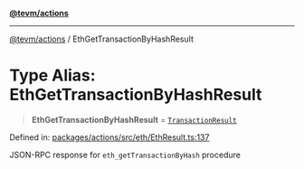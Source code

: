 [**@tevm/actions**](../README.md)

***

[@tevm/actions](../globals.md) / EthGetTransactionByHashResult

# Type Alias: EthGetTransactionByHashResult

> **EthGetTransactionByHashResult** = [`TransactionResult`](TransactionResult.md)

Defined in: [packages/actions/src/eth/EthResult.ts:137](https://github.com/evmts/tevm-monorepo/blob/main/packages/actions/src/eth/EthResult.ts#L137)

JSON-RPC response for `eth_getTransactionByHash` procedure
